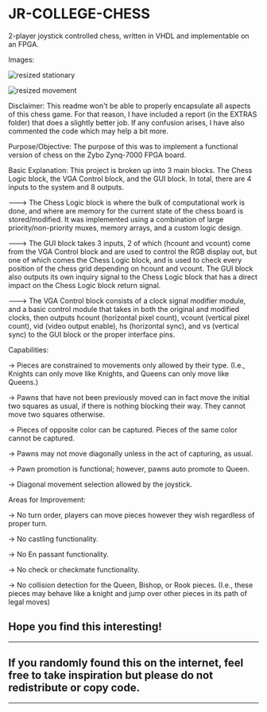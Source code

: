 # JR-COLLEGE-CHESS
2-player joystick controlled chess, written in VHDL and implementable on an FPGA.

Images: 

![resized stationary](https://github.com/JuniorBrice/JR-COLLEGE-CHESS/assets/79341423/b4e74fdf-d86c-4e5e-aa4d-e434e0bfd549)

![resized movement](https://github.com/JuniorBrice/JR-COLLEGE-CHESS/assets/79341423/efbc2610-4653-4ecb-a2ef-bd866dbd02c0)

Disclaimer:
This readme won't be able to properly encapsulate all aspects of this chess game. For that reason, I have included a report (in the EXTRAS folder) that does a slightly
better job. If any confusion arises, I have also commented the code which may help a bit more.

Purpose/Objective:
The purpose of this was to implement a functional version of chess on the Zybo Zynq-7000 FPGA board.

Basic Explanation:
This project is broken up into 3 main blocks. The Chess Logic block, the VGA Control block, and the GUI block. In total, there are 4 inputs to the system and 8 outputs.

---> The Chess Logic block is where the bulk of computational work is done, and where are memory for the current state of the chess board is stored/modified. It was implemented
using a combination of large priority/non-priority muxes, memory arrays, and a custom logic design. 

---> The GUI block takes 3 inputs, 2 of which (hcount and vcount) come from the VGA Control block and are used to control the RGB display out, but one of which comes the Chess Logic block, and is 
used to check every position of the chess grid depending on hcount and vcount. The GUI block also outputs its own inquiry signal to the Chess Logic block that has a direct impact on the Chess
Logic block return signal.

---> The VGA Control block consists of a clock signal modifier module, and a basic control module that takes in both the original and modified clocks, then outputs hcount (horizontal pixel count),
vcount (vertical pixel count), vid (video output enable), hs (horizontal sync), and vs (vertical sync) to the GUI block or the proper interface pins.

Capabilities:

-> Pieces are constrained to movements only allowed by their type. (I.e., Knights can only move like Knights, and Queens can only move like Queens.)

-> Pawns that have not been previously moved can in fact move the initial two squares as usual, if there is nothing blocking their way. They cannot move two squares otherwise.

-> Pieces of opposite color can be captured. Pieces of the same color cannot be captured.

-> Pawns may not move diagonally unless in the act of capturing, as usual.

-> Pawn promotion is functional; however, pawns auto promote to Queen.

-> Diagonal movement selection allowed by the joystick.

Areas for Improvement:

-> No turn order, players can move pieces however they wish regardless of proper turn.

-> No castling functionality.

-> No En passant functionality.

-> No check or checkmate functionality.

-> No collision detection for the Queen, Bishop, or Rook pieces. (I.e., these pieces may behave like a knight and jump over other pieces in its path of legal moves)

Hope you find this interesting!
------------------------------------------------------------------------------------------------------------------------
------------------------------------------------------------------------------------------------------------------------
If you randomly found this on the internet, feel free to take inspiration but please do not redistribute or copy code.  
------------------------------------------------------------------------------------------------------------------------
------------------------------------------------------------------------------------------------------------------------

